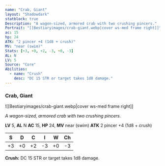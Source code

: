 ```yaml
---
name: "Crab, Giant"
layout: "Shadowdark"
statblock: true
Description: "A wagon-sized, armored crab with two crushing pincers."
Portrait: "[[Bestiaryimages/crab-giant.webp|cover ws-med frame right]]"
ac: 15
hp: 24
ATK: "2 pincer +4 (1d8 + crush)"
MV: "near (swim)"
Stats: [+3, +0, +2, -3, +0, -3]
AL: N
LV: 5
Source: "Core"
Abilities:
  - name: "Crush"
    desc: "DC 15 STR or target takes 1d8 damage."
---
```


### Crab, Giant

![[Bestiaryimages/crab-giant.webp|cover ws-med frame right]]

_A wagon-sized, armored crab with two crushing pincers._

**LV** 5, **AL** N
**AC** 15, **HP** 24, **MV** near (swim)
**ATK** 2 pincer +4 (1d8 + crush)

|  S  |  D  |  C  |  I  |  W  |  Ch  |
|:---:|:---:|:---:|:---:|:---:|:----:|
| +3 | +0 | +2 | -3 | +0 | -3 |

**Crush:** DC 15 STR or target takes 1d8 damage.

